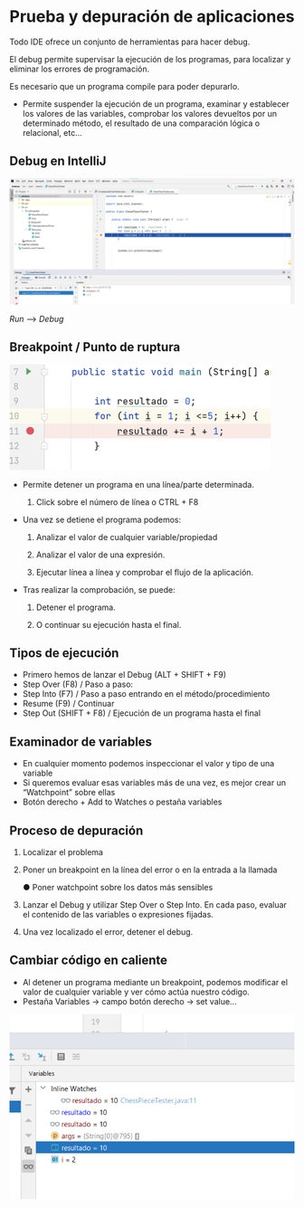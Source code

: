 # Prueba y depuración de aplicaciones

Todo IDE ofrece un conjunto de herramientas
para hacer debug.

El debug permite supervisar la ejecución de los
programas, para localizar y eliminar los errores
de programación.

Es necesario que un programa compile para poder
depurarlo.

+ Permite suspender la ejecución de un programa, examinar y establecer los valores de las variables, comprobar los valores devueltos por un determinado método, el resultado de una comparación lógica o relacional, etc...

## Debug en IntelliJ

![Debug](../img/22debug.png)

_Run_ --> _Debug_

## Breakpoint / Punto de ruptura

![Debug](../img/22debug2.png)

+ Permite detener un programa en una línea/parte
determinada.

    1) Click sobre el número de línea o CTRL + F8

+ Una vez se detiene el programa podemos:

    1) Analizar el valor de cualquier variable/propiedad

    2) Analizar el valor de una expresión.

    3) Ejecutar línea a línea y comprobar el flujo de la
aplicación.

+ Tras realizar la comprobación, se puede:

    1) Detener el programa.

    2) O continuar su ejecución hasta el final.

## Tipos de ejecución

+ Primero hemos de lanzar el Debug (ALT + SHIFT + F9)
+ Step Over (F8) / Paso a paso:
+ Step Into (F7) / Paso a paso entrando en el método/procedimiento
+ Resume (F9) / Continuar
+ Step Out (SHIFT + F8) / Ejecución de un programa hasta el final

## Examinador de variables

+ En cualquier momento podemos inspeccionar el valor y tipo de una variable
+ Si queremos evaluar esas variables más de una vez, es mejor crear un “Watchpoint” sobre ellas
+ Botón derecho + Add to Watches o pestaña variables

## Proceso de depuración

1) Localizar el problema

2) Poner un breakpoint en la línea del error o en la entrada a la llamada

    ● Poner watchpoint sobre los datos más sensibles

3) Lanzar el Debug y utilizar Step Over o Step Into. En cada paso, evaluar el contenido de las
variables o expresiones fijadas.

4) Una vez localizado el error, detener el debug.

## Cambiar código en caliente

+ Al detener un programa mediante un breakpoint, podemos modificar el valor de cualquier variable y ver cómo actúa nuestro código.
+ Pestaña Variables → campo botón derecho → set value...

![Debug](../img/22debug1.png)
